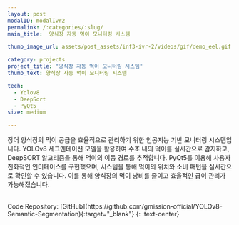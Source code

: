 ```yaml
---
layout: post
modalID: modalIvr2
permalink: /:categories/:slug/
main_title:  양식장 자동 먹이 모니터링 시스템 

thumb_image_url: assets/post_assets/inf3-ivr-2/videos/gif/demo_eel.gif

category: projects
project_title: "양식장 자동 먹이 모니터링 시스템"
thumb_text: 양식장 자동 먹이 모니터링 시스템

tech:
  - Yolov8
  - DeepSort
  - PyQt5
size: medium

---
```


<div class="post-content-markdown">

장어 양식장의 먹이 공급을 효율적으로 관리하기 위한 인공지능 기반 모니터링 시스템입니다. YOLOv8 세그멘테이션 모델을 활용하여 수조 내의 먹이를 실시간으로 감지하고, DeepSORT 알고리즘을 통해 먹이의 이동 경로를 추적합니다. PyQt5를 이용해 사용자 친화적인 인터페이스를 구현했으며, 시스템을 통해 먹이의 위치와 소비 패턴을 실시간으로 확인할 수 있습니다. 이를 통해 양식장의 먹이 낭비를 줄이고 효율적인 급이 관리가 가능해졌습니다.

<br>
Code Repository: [GitHub](https://github.com/gmission-official/YOLOv8-Semantic-Segmentation){:target="_blank"}
{: .text-center}

</div>
